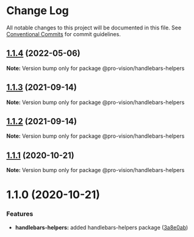 # Change Log

All notable changes to this project will be documented in this file.
See [Conventional Commits](https://conventionalcommits.org) for commit guidelines.

## [1.1.4](https://github.com/pro-vision/fe-tools/compare/@pro-vision/handlebars-helpers@1.1.3...@pro-vision/handlebars-helpers@1.1.4) (2022-05-06)

**Note:** Version bump only for package @pro-vision/handlebars-helpers





## [1.1.3](https://github.com/pro-vision/fe-tools/compare/@pro-vision/handlebars-helpers@1.1.2...@pro-vision/handlebars-helpers@1.1.3) (2021-09-14)

**Note:** Version bump only for package @pro-vision/handlebars-helpers





## [1.1.2](https://github.com/pro-vision/fe-tools/compare/@pro-vision/handlebars-helpers@1.1.1...@pro-vision/handlebars-helpers@1.1.2) (2021-09-14)

**Note:** Version bump only for package @pro-vision/handlebars-helpers





## [1.1.1](https://github.com/pro-vision/fe-tools/compare/@pro-vision/handlebars-helpers@1.1.0...@pro-vision/handlebars-helpers@1.1.1) (2020-10-21)

**Note:** Version bump only for package @pro-vision/handlebars-helpers





# 1.1.0 (2020-10-21)


### Features

* **handlebars-helpers:** added handlebars-helpers package ([3a8e0ab](https://github.com/pro-vision/fe-tools/commit/3a8e0ab0319b9293a49a720d1ee81b5022d137c4))
